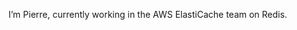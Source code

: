 I’m Pierre, currently working in the AWS ElastiCache team on Redis.

<!---
pieturin/pieturin is a ✨ special ✨ repository because its `README.md` (this file) appears on your GitHub profile.
You can click the Preview link to take a look at your changes.
--->
